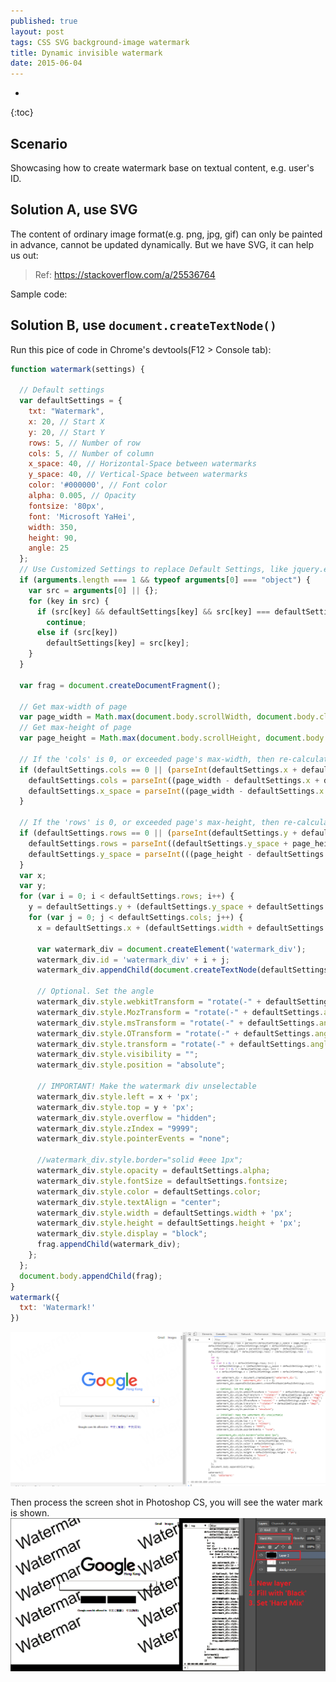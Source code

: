 ```yaml
---
published: true
layout: post
tags: CSS SVG background-image watermark
title: Dynamic invisible watermark
date: 2015-06-04
---
```


* 
{:toc}

## Scenario
 Showcasing how to create watermark base on textual content, e.g. user's ID. 

## Solution A, use SVG
 The content of ordinary image format(e.g. png, jpg, gif) can only be painted in advance, cannot be updated dynamically. But we have SVG, it can help us out:
 
> Ref: https://stackoverflow.com/a/25536764

Sample code:

<script async src="//jsfiddle.net/neotan12/0gwh4nb6/embed/html,css,result/"></script>

## Solution B, use `document.createTextNode()`


Run this pice of code in Chrome's devtools(F12 > Console tab):

```js
function watermark(settings) {

  // Default settings
  var defaultSettings = {
    txt: "Watermark",
    x: 20, // Start X
    y: 20, // Start Y
    rows: 5, // Number of row
    cols: 5, // Number of column
    x_space: 40, // Horizontal-Space between watermarks
    y_space: 40, // Vertical-Space between watermarks
    color: '#000000', // Font color
    alpha: 0.005, // Opacity
    fontsize: '80px',
    font: 'Microsoft YaHei',
    width: 350,
    height: 90,
    angle: 25
  };
  // Use Customized Settings to replace Default Settings, like jquery.extend
  if (arguments.length === 1 && typeof arguments[0] === "object") {
    var src = arguments[0] || {};
    for (key in src) {
      if (src[key] && defaultSettings[key] && src[key] === defaultSettings[key])
        continue;
      else if (src[key])
        defaultSettings[key] = src[key];
    }
  }

  var frag = document.createDocumentFragment();

  // Get max-width of page
  var page_width = Math.max(document.body.scrollWidth, document.body.clientWidth);
  // Get max-height of page
  var page_height = Math.max(document.body.scrollHeight, document.body.clientHeight);

  // If the 'cols' is 0, or exceeded page's max-width, then re-calculate 'cols' and 'x_space'
  if (defaultSettings.cols == 0 || (parseInt(defaultSettings.x + defaultSettings.width * defaultSettings.cols + defaultSettings.x_space * (defaultSettings.cols - 1)) > page_width)) {
    defaultSettings.cols = parseInt((page_width - defaultSettings.x + defaultSettings.x_space) / (defaultSettings.width + defaultSettings.x_space));
    defaultSettings.x_space = parseInt((page_width - defaultSettings.x - defaultSettings.width * defaultSettings.cols) / (defaultSettings.cols - 1));
  }

  // If the 'rows' is 0, or exceeded page's max-height, then re-calculate 'rows' and 'y_space'
  if (defaultSettings.rows == 0 || (parseInt(defaultSettings.y + defaultSettings.height * defaultSettings.rows + defaultSettings.y_space * (defaultSettings.rows - 1)) > page_height)) {
    defaultSettings.rows = parseInt((defaultSettings.y_space + page_height - defaultSettings.y) / (defaultSettings.height + defaultSettings.y_space));
    defaultSettings.y_space = parseInt(((page_height - defaultSettings.y) - defaultSettings.height * defaultSettings.rows) / (defaultSettings.rows - 1));
  }
  var x;
  var y;
  for (var i = 0; i < defaultSettings.rows; i++) {
    y = defaultSettings.y + (defaultSettings.y_space + defaultSettings.height) * i;
    for (var j = 0; j < defaultSettings.cols; j++) {
      x = defaultSettings.x + (defaultSettings.width + defaultSettings.x_space) * j;

      var watermark_div = document.createElement('watermark_div');
      watermark_div.id = 'watermark_div' + i + j;
      watermark_div.appendChild(document.createTextNode(defaultSettings.txt));

      // Optional. Set the angle
      watermark_div.style.webkitTransform = "rotate(-" + defaultSettings.angle + "deg)";
      watermark_div.style.MozTransform = "rotate(-" + defaultSettings.angle + "deg)";
      watermark_div.style.msTransform = "rotate(-" + defaultSettings.angle + "deg)";
      watermark_div.style.OTransform = "rotate(-" + defaultSettings.angle + "deg)";
      watermark_div.style.transform = "rotate(-" + defaultSettings.angle + "deg)";
      watermark_div.style.visibility = "";
      watermark_div.style.position = "absolute";

      // IMPORTANT! Make the watermark div unselectable
      watermark_div.style.left = x + 'px';
      watermark_div.style.top = y + 'px';
      watermark_div.style.overflow = "hidden";
      watermark_div.style.zIndex = "9999";
      watermark_div.style.pointerEvents = "none";

      //watermark_div.style.border="solid #eee 1px";
      watermark_div.style.opacity = defaultSettings.alpha;
      watermark_div.style.fontSize = defaultSettings.fontsize;
      watermark_div.style.color = defaultSettings.color;
      watermark_div.style.textAlign = "center";
      watermark_div.style.width = defaultSettings.width + 'px';
      watermark_div.style.height = defaultSettings.height + 'px';
      watermark_div.style.display = "block";
      frag.appendChild(watermark_div);
    };
  };
  document.body.appendChild(frag);
}
watermark({
  txt: 'Watermark!'
})

```

![Run JS in Chrome's devtools](/EXT/images/watermark-run-js.png)

Then process the screen shot in Photoshop CS, you will see the water mark is shown.
![Watermark in JS](/EXT/images/watermark-js.png)

